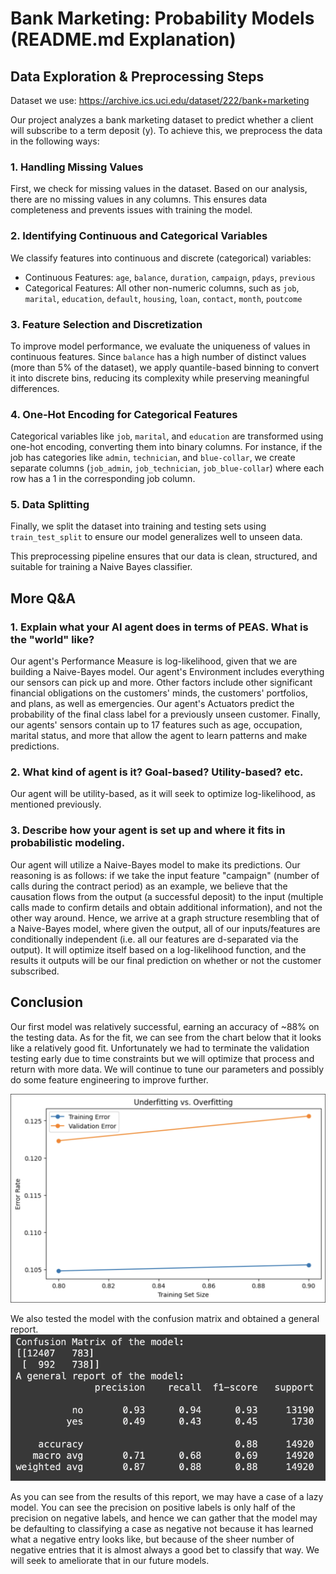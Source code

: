 # Bank Marketing: Probability Models (README.md Explanation)

## Data Exploration & Preprocessing Steps
Dataset we use: https://archive.ics.uci.edu/dataset/222/bank+marketing

Our project analyzes a bank marketing dataset to predict whether a client will subscribe to a term deposit (y). To achieve this, we preprocess the data in the following ways:
### 1. Handling Missing Values
First, we check for missing values in the dataset. Based on our analysis, there are no missing values in any columns. This ensures data completeness and prevents issues with training the model.
### 2. Identifying Continuous and Categorical Variables
We classify features into continuous and discrete (categorical) variables:
- Continuous Features: `age`, `balance`, `duration`, `campaign`, `pdays`, `previous`
- Categorical Features: All other non-numeric columns, such as `job`, `marital`, `education`, `default`, `housing`, `loan`, `contact`, `month`, `poutcome`
### 3. Feature Selection and Discretization
To improve model performance, we evaluate the uniqueness of values in continuous features. Since `balance` has a high number of distinct values (more than 5% of the dataset), we apply quantile-based binning to convert it into discrete bins, reducing its complexity while preserving meaningful differences.
### 4. One-Hot Encoding for Categorical Features
Categorical variables like `job`, `marital`, and `education` are transformed using one-hot encoding, converting them into binary columns. For instance, if the job has categories like `admin`, `technician`, and `blue-collar`, we create separate columns (`job_admin`, `job_technician`, `job_blue-collar`) where each row has a 1 in the corresponding job column.
### 5. Data Splitting
Finally, we split the dataset into training and testing sets using `train_test_split` to ensure our model generalizes well to unseen data.

This preprocessing pipeline ensures that our data is clean, structured, and suitable for training a Naive Bayes classifier.

## More Q&A
### 1. Explain what your AI agent does in terms of PEAS. What is the "world" like?
Our agent's Performance Measure is log-likelihood, given that we are building a Naive-Bayes model. Our agent's Environment includes everything our sensors can pick up and more. Other factors include other significant financial obligations on the customers' minds, the customers' portfolios, and plans, as well as emergencies. Our agent's Actuators predict the probability of the final class label for a previously unseen customer. Finally, our agents' sensors contain up to 17 features such as age, occupation, marital status, and more that allow the agent to learn patterns and make predictions.

### 2. What kind of agent is it? Goal-based? Utility-based? etc.
Our agent will be utility-based, as it will seek to optimize log-likelihood, as mentioned previously.

### 3. Describe how your agent is set up and where it fits in probabilistic modeling.
Our agent will utilize a Naive-Bayes model to make its predictions. Our reasoning is as follows: if we take the input feature "campaign" (number of calls during the contract period) as an example, we believe that the causation flows from the output (a successful deposit) to the input (multiple calls made to confirm details and obtain additional information), and not the other way around. Hence, we arrive at a graph structure resembling that of a Naive-Bayes model, where given the output, all of our inputs/features are conditionally independent (i.e. all our features are d-separated via the output). It will optimize itself based on a log-likelihood function, and the results it outputs will be our final prediction on whether or not the customer subscribed.

## Conclusion
Our first model was relatively successful, earning an accuracy of ~88% on the testing data. As for the fit, we can see from the chart below that it looks like a relatively good fit. Unfortunately we had to terminate the validation testing early due to time constraints but we will optimize that process and return with more data. We will continue to tune our parameters and possibly do some feature engineering to improve further.

![Over/Underfitting Chart](/Under:Overfitting.png)

We also tested the model with the confusion matrix and obtained a general report.
![Report](GeneralReport.png)

As you can see from the results of this report, we may have a case of a lazy model. You can see the precision on positive labels is only half of the precision on negative labels, and hence we can gather that the model may be defaulting to classifying a case as negative not because it has learned what a negative entry looks like, but because of the sheer number of negative entries that it is almost always a good bet to classify that way. We will seek to ameliorate that in our future models.

